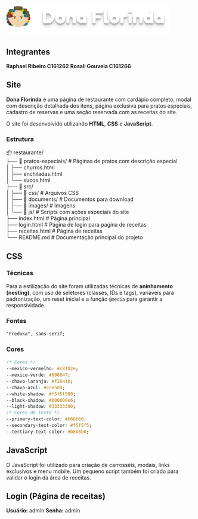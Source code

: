 # ![Logo Dona Florinda](/src/images/Dona_Florinda.png)

## Integrantes
**Raphael Ribeiro C161262**
**Rosali Gouveia C161266**

## Site
**Dona Florinda** é uma página de restaurante com cardápio completo, modal com descrição detalhada dos itens, página exclusiva para pratos especiais, cadastro de reservas e uma seção reservada com as receitas do site.

O site foi desenvolvido utilizando **HTML**, **CSS** e **JavaScript**.

### Estrutura
📦 restaurante/  
├── 📁 pratos-especiais/    # Páginas de pratos com descrição especial  
│   ├── churros.html       
│   ├── enchiladas.html    
│   └── sucos.html         
├── 📁 src/                 
│   ├── 📁 css/             # Arquivos CSS  
│   ├── 📁 documents/       # Documentos para download  
│   ├── 📁 images/          # Imagens  
│   └── 📁 js/              # Scripts com ações especiais do site  
├── index.html              # Página principal  
├── login.html              # Página de login para pagina de receitas  
├── receitas.html           # Página de receitas  
└── README.md               # Documentação principal do projeto

## CSS
### Técnicas
Para a estilização do site foram utilizadas técnicas de **aninhamento (nesting)**, com uso de seletores (classes, IDs e tags), variáveis para padronização, um reset inicial e a função `@media` para garantir a responsividade.

### Fontes
```css
"Fredoka", sans-serif;
```
### Cores
```CSS
/* Cores */
--mexico-vermelho: #c8102e;
--mexico-verde: #006847;
--chavo-laranja: #f26a1b;
--chavo-azul: #cce5dd;
--white-shadow: #f5f5f580;
--black-shadow: #000000e6;
--light-shadow: #33333390;
/* Cores de texto */
--primary-text-color: #666666;
--secondary-text-color: #f5f5f5;
--tertiary-text-color: #b8b6b0;
```

## JavaScript
O JavaScript foi utilizado para criação de carrosséis, modais, links exclusivos e menu mobile. Um pequeno script também foi criado para validar o login da área de receitas.

## Login (Página de receitas)
**Usuário:** admin
**Senha:** admin
